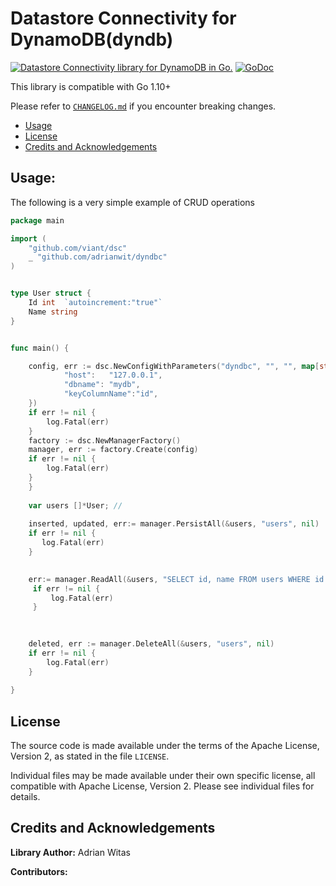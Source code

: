 # Datastore Connectivity for DynamoDB(dyndb)


[![Datastore Connectivity library for DynamoDB in Go.](https://goreportcard.com/badge/github.com/adrianwit/dyndbc)](https://goreportcard.com/report/github.com/adrianwit/dyndbc)
[![GoDoc](https://godoc.org/github.com/adrianwit/dyndbc?status.svg)](https://godoc.org/github.com/adrianwit/dyndbc)

This library is compatible with Go 1.10+


Please refer to [`CHANGELOG.md`](CHANGELOG.md) if you encounter breaking changes.

- [Usage](#Usage)
- [License](#License)
- [Credits and Acknowledgements](#Credits-and-Acknowledgements)





## Usage:


The following is a very simple example of CRUD operations

```go
package main

import (
	"github.com/viant/dsc"
    _ "github.com/adrianwit/dyndbc"
)


type User struct {
	Id int	`autoincrement:"true"`
	Name string
}


func main() {

	config, err := dsc.NewConfigWithParameters("dyndbc", "", "", map[string]interface{}{
    		"host":   "127.0.0.1",
    		"dbname": "mydb",
    		"keyColumnName":"id",
    })
	if err != nil {
		log.Fatal(err)
    }
	factory := dsc.NewManagerFactory()
	manager, err := factory.Create(config)
    if err != nil {
    	log.Fatal(err)
    }
    }
    
    var users []*User; // 
   
	inserted, updated, err:= manager.PersistAll(&users, "users", nil)
	if err != nil {
       log.Fatal(err)
   	}

    
    err:= manager.ReadAll(&users, "SELECT id, name FROM users WHERE id IN(?, ?)", []interface{}{1, 10},nil)
	 if err != nil {
         log.Fatal(err)
     }

   
  
    deleted, err := manager.DeleteAll(&users, "users", nil)
    if err != nil {
        log.Fatal(err)
   	}
  
}
```

<a name="License"></a>
## License

The source code is made available under the terms of the Apache License, Version 2, as stated in the file `LICENSE`.

Individual files may be made available under their own specific license,
all compatible with Apache License, Version 2. Please see individual files for details.


<a name="Credits-and-Acknowledgements"></a>

##  Credits and Acknowledgements

**Library Author:** Adrian Witas

**Contributors:**